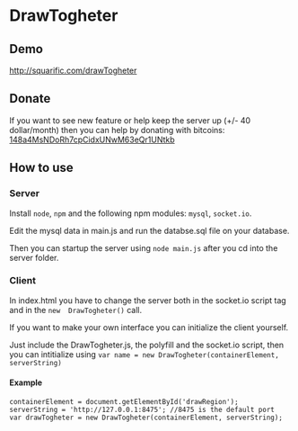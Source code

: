 # DrawTogheter #

## Demo ##

http://squarific.com/drawTogheter

## Donate ##

If you want to see new feature or help keep the server up (+/- 40 dollar/month)
then you can help by donating with bitcoins: [148a4MsNDoRh7cpCidxUNwM63eQr1UNtkb](bitcoin://148a4MsNDoRh7cpCidxUNwM63eQr1UNtkb)

## How to use ##

### Server ###


Install `node`, `npm` and the following npm modules: `mysql`, `socket.io`.

Edit the mysql data in main.js and run the databse.sql file on your database.

Then you can startup the server using `node main.js` after you cd into the server folder.

### Client ###


In index.html you have to change the server both in the socket.io script tag and in the `new  DrawTogheter()` call.

If you want to make your own interface you can initialize the client yourself.

Just include the DrawTogheter.js, the polyfill and the socket.io script, then
you can intitialize using `var name = new DrawTogheter(containerElement, serverString)`

#### Example ####

    containerElement = document.getElementById('drawRegion');
    serverString = 'http://127.0.0.1:8475'; //8475 is the default port
    var drawTogheter = new DrawTogheter(containerElement, serverString);
